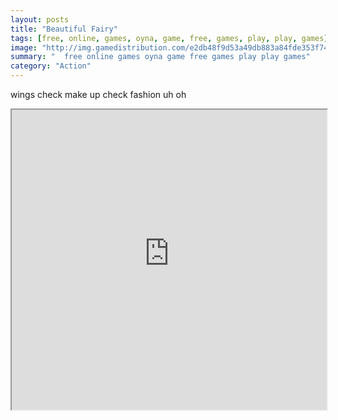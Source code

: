 ```yaml
---
layout: posts
title: "Beautiful Fairy"
tags: [free, online, games, oyna, game, free, games, play, play, games]
image: "http://img.gamedistribution.com/e2db48f9d53a49db883a84fde353f74c.jpg"
summary: "  free online games oyna game free games play play games"
category: "Action"
---
```


wings check make up check fashion uh oh

<iframe width="100%" height="480px;" src="http://flash.gamedistribution.com?game=e2db48f9d53a49db883a84fde353f74c"></iframe>